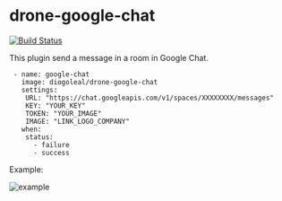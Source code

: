 # drone-google-chat

[![Build Status](https://cloud.drone.io/api/badges/diogoleal/drone-google-chat/status.svg)](https://cloud.drone.io/diogoleal/drone--google-chat)

This plugin send a message in a room in Google Chat.
```
 - name: google-chat
   image: diogoleal/drone-google-chat
   settings:
    URL: "https://chat.googleapis.com/v1/spaces/XXXXXXXX/messages"
    KEY: "YOUR_KEY"
    TOKEN: "YOUR_IMAGE"
    IMAGE: "LINK_LOGO_COMPANY"
   when:
    status:
      - failure
      - success
```


Example:

![example](example.png)
